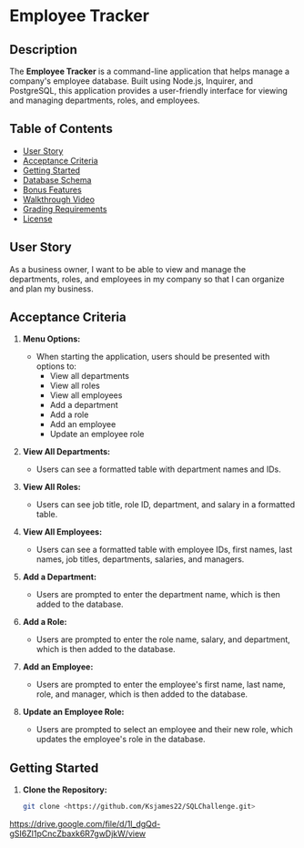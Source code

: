 # Employee Tracker

## Description

The **Employee Tracker** is a command-line application that helps manage a company's employee database. Built using Node.js, Inquirer, and PostgreSQL, this application provides a user-friendly interface for viewing and managing departments, roles, and employees.

## Table of Contents

- [User Story](#user-story)
- [Acceptance Criteria](#acceptance-criteria)
- [Getting Started](#getting-started)
- [Database Schema](#database-schema)
- [Bonus Features](#bonus-features)
- [Walkthrough Video](#walkthrough-video)
- [Grading Requirements](#grading-requirements)
- [License](#license)

## User Story

As a business owner, I want to be able to view and manage the departments, roles, and employees in my company so that I can organize and plan my business.

## Acceptance Criteria

1. **Menu Options:**
   - When starting the application, users should be presented with options to:
     - View all departments
     - View all roles
     - View all employees
     - Add a department
     - Add a role
     - Add an employee
     - Update an employee role

2. **View All Departments:**
   - Users can see a formatted table with department names and IDs.

3. **View All Roles:**
   - Users can see job title, role ID, department, and salary in a formatted table.

4. **View All Employees:**
   - Users can see a formatted table with employee IDs, first names, last names, job titles, departments, salaries, and managers.

5. **Add a Department:**
   - Users are prompted to enter the department name, which is then added to the database.

6. **Add a Role:**
   - Users are prompted to enter the role name, salary, and department, which is then added to the database.

7. **Add an Employee:**
   - Users are prompted to enter the employee's first name, last name, role, and manager, which is then added to the database.

8. **Update an Employee Role:**
   - Users are prompted to select an employee and their new role, which updates the employee's role in the database.

## Getting Started

1. **Clone the Repository:**

   ```bash
   git clone <https://github.com/Ksjames22/SQLChallenge.git>
  https://drive.google.com/file/d/1l_dgQd-gSI6Zl1pCncZbaxk6R7gwDjkW/view
